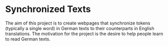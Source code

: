 # Synchronized Texts
The aim of this project is to create webpages that synchronize tokens (typically a single word) in German texts to their counterparts in English translations. The motivation for the project is the desire to help people learn to read German texts.
